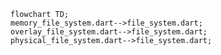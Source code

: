 <!---
Generated by https://github.com/polina-c/layerlens
Dependencies that create loop are markes with `!`.
-->

```mermaid
flowchart TD;
memory_file_system.dart-->file_system.dart;
overlay_file_system.dart-->file_system.dart;
physical_file_system.dart-->file_system.dart;
```

